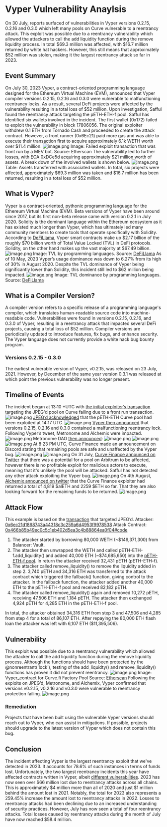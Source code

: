 # Vyper Vulnerability Anaylsis

On 30 July, reports surfaced of vulnerabilities in Vyper versions 0.2.15, 0.2.16 and 0.3.0 which left many pools on Curve vulnerable to a reentrancy attack. This exploit was possible due to a reentrancy vulnerability which allowed the attackers to call the add liquidity function during the remove liquidity process. In total $69.3 million was affected, with $16.7 million returned by white hat hackers. However, this still means that approximately $52 million was stolen, making it the largest reentrancy attack so far in 2023.

## Event Summary

On July 30, 2023 Vyper, a contract-oriented programming language designed for the Ethereum Virtual Machine (EVM), announced that Vyper compiler versions 0.2.15, 0.2.16 and 0.3.0 were vulnerable to malfunctioning reentrancy locks. As a result, several DeFi projects were affected by the vulnerability resulting in a total loss of $52 million. Upon investigation, Safful found the reentrancy attack targeting the pETH-ETH-f pool.
Safful has identified six wallets involved in the incident. The first wallet (0x172) failed to exploit the vulnerability in block 17806056. The original exploiter withdrew 0.1 ETH from Tornado Cash and proceeded to create the attack contract. However, a front runner (0x6Ec21) paid more gas and was able to execute their transaction first to acquire approximately 6.1k WETH worth over $11.4 million.
![image.png](https://cdn.nlark.com/yuque/0/2023/png/97322/1691882255232-6eea29a0-c4b5-4d14-89ff-e874a9911c4e.png#averageHue=%23fefcfc&clientId=u7de84afb-6a02-4&from=paste&id=ubc2a9865&originHeight=952&originWidth=2502&originalType=url&ratio=2&rotation=0&showTitle=false&size=631589&status=done&style=none&taskId=u87af7777-ba87-4096-917b-6307f99247a&title=) Image: Failed exploit transaction that was front run by a MEV bot. Source: Etherscan
The vulnerability led to further losses, with EOA 0xDCe5d acquiring approximately $21 million worth of assets. A break down of the involved wallets is shown below.
![image.png](https://cdn.nlark.com/yuque/0/2023/png/97322/1691882328932-46b385cd-aae4-4417-ad75-6fc4bdf14b8d.png#averageHue=%23efefef&clientId=u7de84afb-6a02-4&from=paste&height=514&id=u6535232c&originHeight=1028&originWidth=2736&originalType=binary&ratio=2&rotation=0&showTitle=false&size=386004&status=done&style=none&taskId=u8ddba04d-447a-4271-aaf2-85e95717e2e&title=&width=1368)Table: Assets transferred with associated wallets.
In total, six projects were affected, approximately $69.3 million was taken and $16.7 million has been returned, resulting in a total loss of $52 million.

## What is Vyper?

Vyper is a contract-oriented, pythonic programming language for the Ethereum Virtual Machine (EVM). Beta versions of Vyper have been around since 2017, but its first non-beta release came with version 0.2.1 in July 2020.
Solidity is the dominant language within the Ethereum ecosystem as it has existed much longer than Vyper, which has ultimately led many community members to create tools that operate specifically with Solidity. According to [DeFiLlama](https://defillama.com/languages), Vyper smart contracts make up $2.17 billion of the roughly $70 billion worth of Total Value Locked (TVL) in DeFi protocols. Solidity, on the other hand makes up the vast majority at $67.49 billion.
![image.png](https://cdn.nlark.com/yuque/0/2023/png/97322/1691882255104-64abf8e9-40f9-4099-87a9-dda110e93bde.png#averageHue=%231d1d1c&clientId=u7de84afb-6a02-4&from=paste&id=ucead3dbd&originHeight=1300&originWidth=2402&originalType=url&ratio=2&rotation=0&showTitle=false&size=399834&status=done&style=none&taskId=u8fc597c3-75cf-4cf7-80cd-29948c4bc21&title=) Image: TVL by programming languages. Source: [DeFiLlama](https://defillama.com/languages)
As of 10 May, 2023 Vyper’s usage dominance was down to 6.27% from its high of 30% in August 2020. Despite the TVL dominance of Vyper being significantly lower than Solidity, this incident still led to $62 million being impacted.
![image.png](https://cdn.nlark.com/yuque/0/2023/png/97322/1691882255145-956f55c3-8910-4b62-949b-6d58f2afe9e4.png#averageHue=%23b1c651&clientId=u7de84afb-6a02-4&from=paste&id=ueffbc187&originHeight=1392&originWidth=2488&originalType=url&ratio=2&rotation=0&showTitle=false&size=387263&status=done&style=none&taskId=ubbbc80b4-92c2-4011-a7d5-9e0da52520d&title=) Image: TVL dominance by programming languages. Source: [DeFiLlama](https://defillama.com/languages)

## What is a Compiler Version?

A compiler version refers to a specific release of a programming language's compiler, which translates human-readable source code into machine-readable code. Vulnerabilities were found in versions 0.2.15, 0.2.16, and 0.3.0 of Vyper, resulting in a reentrancy attack that impacted several DeFi projects, causing a total loss of $52 million. Compiler versions are periodically updated to introduce features, fix bugs, and enhance security. The Vyper language does not currently provide a white hack bug bounty program.

### Versions 0.2.15 - 0.3.0

The earliest vulnerable version of Vyper, v0.2.15, was released on 23 July, 2021. However, by December of the same year version 0.3.1 was released at which point the previous vulnerability was no longer present.

## Timeline of Events

The incident began at 13:10 +UTC with [the initial exploiter’s transaction](https://etherscan.io/tx/0xb5d91f1e0afc96a52f8c6c28eae405eda7fcc5d34d6d03bdd8b16bd58089e939) targeting the JPEG'd pool on Curve failing due to a front run transaction.
![image.png](https://cdn.nlark.com/yuque/0/2023/png/97322/1691882255437-a7693c89-0df0-477e-b3c3-114b904c76b9.png#averageHue=%23f1f2f4&clientId=u7de84afb-6a02-4&from=paste&id=ub437f885&originHeight=268&originWidth=1544&originalType=url&ratio=2&rotation=0&showTitle=false&size=48477&status=done&style=none&taskId=u77367666-5940-4d4c-8fa9-6466264b69f&title=)
[JPEG’d acknowledged](https://twitter.com/JPEGd_69/status/1685655792274341888?s=20) that the pETH-ETH Curve pool had been exploited at 14:17 UTC.
![image.png](https://cdn.nlark.com/yuque/0/2023/png/97322/1691882255596-c865d388-debe-4421-9882-c584aa5b95d7.png#averageHue=%23000000&clientId=u7de84afb-6a02-4&from=paste&id=ude6440af&originHeight=348&originWidth=599&originalType=url&ratio=2&rotation=0&showTitle=false&size=63872&status=done&style=none&taskId=u9db17563-b2f5-42cb-b8ab-4fc3cf8b882&title=)
[Vyper then announced](https://twitter.com/vyperlang/status/1685692973051498497) that versions 0.2.15, 0.2.16 and 0.3.0 contained a malfunctioning reentrancy lock.
Following Vyper’s tweet, Metronome and Alchemix were impacted.
![image.png](https://cdn.nlark.com/yuque/0/2023/png/97322/1691882255607-cdbcca5b-fc69-4a04-b23e-553e1cc614fb.png#averageHue=%23f1f2f4&clientId=u7de84afb-6a02-4&from=paste&id=uffa6abaa&originHeight=464&originWidth=1546&originalType=url&ratio=2&rotation=0&showTitle=false&size=95527&status=done&style=none&taskId=u4879dda9-4850-4b13-a139-5d2f7079931&title=)
Metronome DAO [then announced](https://twitter.com/MetronomeDAO/status/1685723675188772869?s=20):
![image.png](https://cdn.nlark.com/yuque/0/2023/png/97322/1691882255599-a64c5e4d-8915-47b0-9dbf-4351ea7eb584.png#averageHue=%23000000&clientId=u7de84afb-6a02-4&from=paste&id=u4df20bea&originHeight=245&originWidth=605&originalType=url&ratio=2&rotation=0&showTitle=false&size=43102&status=done&style=none&taskId=uc9338609-9ca3-49c5-85c5-1330767bea9&title=)
![image.png](https://cdn.nlark.com/yuque/0/2023/png/97322/1691882255688-3eaa6662-daca-4f66-a59d-b8fb453c04a7.png#averageHue=%23000000&clientId=u7de84afb-6a02-4&from=paste&id=u7c153661&originHeight=456&originWidth=599&originalType=url&ratio=2&rotation=0&showTitle=false&size=97150&status=done&style=none&taskId=u470096f1-a1ca-49d5-8591-8f3b3954665&title=)
![image.png](https://cdn.nlark.com/yuque/0/2023/png/97322/1691882255891-b1e1e1e2-0f6a-4e6f-a7ae-7ada463f44a3.png#averageHue=%23eff1f3&clientId=u7de84afb-6a02-4&from=paste&id=u9ad339d2&originHeight=306&originWidth=1550&originalType=url&ratio=2&rotation=0&showTitle=false&size=66326&status=done&style=none&taskId=u1e062ea5-4e8a-4dee-b96b-db655faf782&title=)
At 8:23 PM UTC, Curve Finance made an announcement on Discord stating that remaining pools are safe and unaffected by the Vyper bug.
![image.png](https://cdn.nlark.com/yuque/0/2023/png/97322/1691882256093-7d0889fe-aebf-4a84-a59d-5a78a0d6f8de.png#averageHue=%23373b41&clientId=u7de84afb-6a02-4&from=paste&id=u014be22d&originHeight=1092&originWidth=2338&originalType=url&ratio=2&rotation=0&showTitle=false&size=546171&status=done&style=none&taskId=ued2bbcab-0f31-438e-ad15-9408afe4b0e&title=)
![image.png](https://cdn.nlark.com/yuque/0/2023/png/97322/1691882255892-d1437ba1-3460-400b-8ba5-4571993bff94.png#averageHue=%23f0f2f4&clientId=u7de84afb-6a02-4&from=paste&id=u9942598e&originHeight=354&originWidth=1546&originalType=url&ratio=2&rotation=0&showTitle=false&size=73860&status=done&style=none&taskId=u26c87602-ad71-40d7-9c5b-c9d506c2854&title=)
On 31 July, [Curve Finance announced on Twitter](https://twitter.com/CurveFinance/status/1685925429041917952) that there was a potential for a pool on Arbitrum to be affected, however there is no profitable exploit for malicious actors to execute, meaning that it's unlikely the pool will be attacked. Safful has not detected any other attack exploiting the Vyper bug.
![image.png](https://cdn.nlark.com/yuque/0/2023/png/97322/1691882255954-dd2aa5a4-f24e-4635-81e2-db3b79204c82.png#averageHue=%23000000&clientId=u7de84afb-6a02-4&from=paste&id=u1536a5ca&originHeight=363&originWidth=602&originalType=url&ratio=2&rotation=0&showTitle=false&size=53182&status=done&style=none&taskId=uabcda05c-f01a-4753-883e-a1c660e9d73&title=)
On 4th August, [Alchemix announced on twitter](https://twitter.com/AlchemixFi/status/1687531017161105408?s=20) that the Curve Finance exploiter had returned a total of 4,819 $alETH and 2259 $ETH so far. That they are also looking forward for the remaining funds to be returned.
![image.png](https://cdn.nlark.com/yuque/0/2023/png/97322/1691882255979-4efbc235-cd15-4afd-a2e4-b10a4c097281.png#averageHue=%23fdfdfd&clientId=u7de84afb-6a02-4&from=paste&id=ud9306945&originHeight=199&originWidth=395&originalType=url&ratio=2&rotation=0&showTitle=false&size=29152&status=done&style=none&taskId=uf1cfa13e-5738-440f-9353-9de48d99c9f&title=)

## Attack Flow

This example is based on the [transaction](https://etherscan.io/tx/0xa84aa065ce61dbb1eb50ab6ae67fc31a9da50dd2c74eefd561661bfce2f1620c) that targeted JPEG’d.
Attacker: [0x6ec21d1868743a44318c3c259a6d4953f9978538](https://etherscan.io/address/0x6ec21d1868743a44318c3c259a6d4953f9978538)
Attack Contract: [0x466b85b49ec0c5c1eb402d5ea3c4b88864ea0f04#code](https://etherscan.io/address/0x466b85b49ec0c5c1eb402d5ea3c4b88864ea0f04#code)

1. The attacker started by borrowing 80,000 WETH (~$149,371,300) from Balancer: Vault.
2. The attacker then unwrapped the WETH and called pETH-ETH-f.add_liquidity() and added 40,000 ETH (~$74,685,650) into the [pETH-ETH-f pool](https://etherscan.io/address/0x9848482da3ee3076165ce6497eda906e66bb85c5). In return the attacker received 32,431 pETH (pETH-ETH-f).
3. The attacker called remove_liquidity() to remove the liquidity added in step 2. 3,740 pETH and 34,316 ETH was transferred to the attack contract which triggered the fallback() function, giving control to the attacker. In the fallback function, the attacker added another 40,000 ETH to the pETH-ETH-f pool and received 82,182 pETH.
4. The attacker called remove_liquidity() again and removed 10,272 pETH, receiving 47,506 ETH and 1,184 pETH. The attacker then exchanged 4,924 pETH for 4,285 ETH in the pETH-ETH-f pool.

In total, the attacker obtained 34,316 ETH from step 3 and 47,506 and 4,285 from step 4 for a total of 86,107 ETH. After repaying the 80,000 ETH flash loan the attacker was left with 6,107 ETH ($11,395,506).

## Vulnerability

This exploit was possible due to a reentrancy vulnerability which allowed the attacker to call the add liquidity function during the remove liquidity process.
Although the functions should have been protected by the @nonreentrant('lock'), testing of the add_liquidty() and remove_liquidity() functions has proven it did not prevent reentrancy.
![image.png](https://cdn.nlark.com/yuque/0/2023/png/97322/1691882256392-f7f01861-7816-4728-80b8-ec3814c2c31f.png#averageHue=%23042654&clientId=u7de84afb-6a02-4&from=paste&id=uec19e8b0&originHeight=1600&originWidth=1403&originalType=url&ratio=2&rotation=0&showTitle=false&size=771916&status=done&style=none&taskId=u8f7bd047-fde6-49ba-b9d1-c0dd3281f6e&title=) Image: Vyper_contract for Curve.fi Factory Pool Source: [Etherscan](https://etherscan.io/address/0x9848482da3ee3076165ce6497eda906e66bb85c5#code)
Following the exploits on JPEG’d, Metronome, and Alchemix, Vyper confirmed that versions v0.2.15, v0.2.16 and v0.3.0 were vulnerable to reentrancy protection failing.
![image.png](https://cdn.nlark.com/yuque/0/2023/png/97322/1691882256167-ee64eea3-85ba-4501-8596-83371fd9d9b1.png#averageHue=%23000000&clientId=u7de84afb-6a02-4&from=paste&id=uef7a02ed&originHeight=188&originWidth=587&originalType=url&ratio=2&rotation=0&showTitle=false&size=20005&status=done&style=none&taskId=uad7dfc62-9dfe-4291-8ed7-a21bc066ec6&title=)

### Remediation

Projects that have been built using the vulnerable Vyper versions should reach out to Vyper, who can assist in mitigations. If possible, projects should upgrade to the latest version of Vyper which does not contain this bug.

## Conclusion

The incident affecting Vyper is the largest reentrancy exploit that we've detected in 2023. It accounts for 78.6% of such instances in terms of funds lost. Unfortunately, the two largest reentrancy incidents this year have affected contracts written in Vyper, albeit [different vulnerabilities](https://www.dlnews.com/articles/defi/conic-finance-suffers-exploit-similar-to-the-dao-hack/).
2023 has now seen over $66 million lost due to reentrancy attacks across all chains. This is approximately $4 million more than all of 2020 and just $1 million behind the amount lost in 2021. Notably, the total for 2023 also represents a 259.45% increase the amount lost to reentrancy attacks in 2022.
Losses to reentrancy attacks had been declining due to an increased understanding of security practices. However, July has now seen a total of four reentrancy attacks. Total losses caused by reentrancy attacks during the month of July have now reached $58.4 million.
